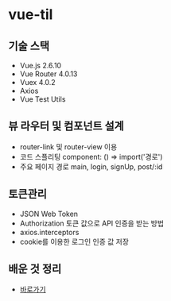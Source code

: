 # vue-til

## 기술 스택
- Vue.js 2.6.10
- Vue Router 4.0.13
- Vuex 4.0.2
- Axios
- Vue Test Utils

## 뷰 라우터 및 컴포넌트 설계
- router-link 및 router-view 이용
- 코드 스플리팅 component: () => import('경로')
- 주요 페이지 경로 main, login, signUp, post/:id

## 토큰관리
- JSON Web Token
- Authorization 토큰 값으로 API 인증을 받는 방법
- axios.interceptors
- cookie를 이용한 로그인 인증 값 저장

## 배운 것 정리
- [바로가기](https://taenam.notion.site/vue-til-blog-de08ddb8e61b41849c53d9a2946fb58a)

